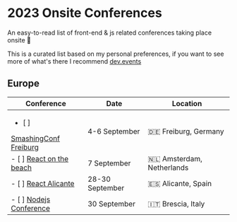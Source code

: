 # 2023 Onsite Conferences

An easy-to-read list of front-end & js related conferences taking place onsite :european_castle:

This is a curated list based on my personal preferences, if you want to see more of what's there I recommend [dev.events](https://dev.events/)

## Europe

| Conference | Date | Location |
| ---------- | ---- | -------- |
| <ul><li>[ ]</li></ul> [SmashingConf Freiburg](https://smashingconf.com/freiburg-2023/) | 4-6 September | :de: Freiburg, Germany
| - [ ] [React on the beach](https://reactonthebeach.com/) | 7 September | :netherlands: Amsterdam, Netherlands
| - [ ] [React Alicante](https://reactalicante.es/) | 28-30 September | :es: Alicante, Spain
| - [ ] [Nodejs Conference](https://2023.nodejsconf.it/) | 30 September | :it: Brescia, Italy
